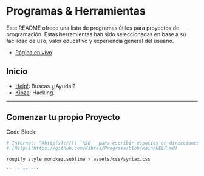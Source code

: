 # Programas & Herramientas

Este README ofrece una lista de programas útiles para proyectos de programación. Estas herramientas han sido seleccionadas en base a su facilidad de uso, valor educativo y experiencia general del usuario.

- [Página en vivo](https://kibzai.github.io/Programs/)

## Inicio

- [Help!](https://github.com/Kibzai/Programs/blob/main/HELP.md): Buscas ¿¡Ayuda!?
- [Kibza](https://github.com/Kibzai/Programs/blob/main/KIBZA.md): Hacking.

---

## Comenzar tu propio Proyecto

Code Block:
``` bash
# Internet: "@http(s)://\\ `%20`  para escribir espacios en direcciones."
# [Help!](https://github.com/Kibzai/Programs/blob/main/HELP.md)

rougify style monokai.sublime > assets/css/syntax.css

`` '' "" ```
```
